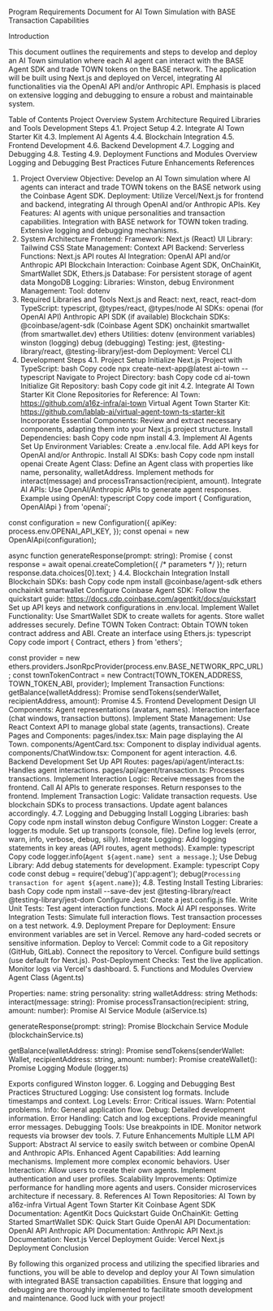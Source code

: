 Program Requirements Document for AI Town Simulation with BASE Transaction Capabilities

Introduction

This document outlines the requirements and steps to develop and deploy an AI Town simulation where each AI agent can interact with the BASE Agent SDK and trade TOWN tokens on the BASE network. The application will be built using Next.js and deployed on Vercel, integrating AI functionalities via the OpenAI API and/or Anthropic API. Emphasis is placed on extensive logging and debugging to ensure a robust and maintainable system.

Table of Contents
Project Overview
System Architecture
Required Libraries and Tools
Development Steps
4.1. Project Setup
4.2. Integrate AI Town Starter Kit
4.3. Implement AI Agents
4.4. Blockchain Integration
4.5. Frontend Development
4.6. Backend Development
4.7. Logging and Debugging
4.8. Testing
4.9. Deployment
Functions and Modules Overview
Logging and Debugging Best Practices
Future Enhancements
References
1. Project Overview
Objective: Develop an AI Town simulation where AI agents can interact and trade TOWN tokens on the BASE network using the Coinbase Agent SDK.
Deployment: Utilize Vercel/Next.js for frontend and backend, integrating AI through OpenAI and/or Anthropic APIs.
Key Features:
AI agents with unique personalities and transaction capabilities.
Integration with BASE network for TOWN token trading.
Extensive logging and debugging mechanisms.
2. System Architecture
Frontend:
Framework: Next.js (React)
UI Library: Tailwind CSS
State Management: Context API
Backend:
Serverless Functions: Next.js API routes
AI Integration: OpenAI API and/or Anthropic API
Blockchain Interaction: Coinbase Agent SDK, OnChainKit, SmartWallet SDK, Ethers.js
Database:
For persistent storage of agent data MongoDB
Logging:
Libraries: Winston, debug
Environment Management:
Tool: dotenv
3. Required Libraries and Tools
Next.js and React:
next, react, react-dom
TypeScript:
typescript, @types/react, @types/node
AI SDKs:
openai (for OpenAI API)
Anthropic API SDK (if available)
Blockchain SDKs:
@coinbase/agent-sdk (Coinbase Agent SDK)
onchainkit
smartwallet (from smartwallet.dev)
ethers
Utilities:
dotenv (environment variables)
winston (logging)
debug (debugging)
Testing:
jest, @testing-library/react, @testing-library/jest-dom
Deployment:
Vercel CLI
4. Development Steps
4.1. Project Setup
Initialize Next.js Project with TypeScript:
bash
Copy code
npx create-next-app@latest ai-town --typescript
Navigate to Project Directory:
bash
Copy code
cd ai-town
Initialize Git Repository:
bash
Copy code
git init
4.2. Integrate AI Town Starter Kit
Clone Repositories for Reference:
AI Town: https://github.com/a16z-infra/ai-town
Virtual Agent Town Starter Kit: https://github.com/lablab-ai/virtual-agent-town-ts-starter-kit
Incorporate Essential Components:
Review and extract necessary components, adapting them into your Next.js project structure.
Install Dependencies:
bash
Copy code
npm install
4.3. Implement AI Agents
Set Up Environment Variables:
Create a .env.local file.
Add API keys for OpenAI and/or Anthropic.
Install AI SDKs:
bash
Copy code
npm install openai
Create Agent Class:
Define an Agent class with properties like name, personality, walletAddress.
Implement methods for interact(message) and processTransaction(recipient, amount).
Integrate AI APIs:
Use OpenAI/Anthropic APIs to generate agent responses.
Example using OpenAI:
typescript
Copy code
import { Configuration, OpenAIApi } from 'openai';

const configuration = new Configuration({
  apiKey: process.env.OPENAI_API_KEY,
});
const openai = new OpenAIApi(configuration);

async function generateResponse(prompt: string): Promise<string> {
  const response = await openai.createCompletion({ /* parameters */ });
  return response.data.choices[0].text;
}
4.4. Blockchain Integration
Install Blockchain SDKs:
bash
Copy code
npm install @coinbase/agent-sdk ethers onchainkit smartwallet
Configure Coinbase Agent SDK:
Follow the quickstart guide: https://docs.cdp.coinbase.com/agentkit/docs/quickstart
Set up API keys and network configurations in .env.local.
Implement Wallet Functionality:
Use SmartWallet SDK to create wallets for agents.
Store wallet addresses securely.
Define TOWN Token Contract:
Obtain TOWN token contract address and ABI.
Create an interface using Ethers.js:
typescript
Copy code
import { Contract, ethers } from 'ethers';

const provider = new ethers.providers.JsonRpcProvider(process.env.BASE_NETWORK_RPC_URL);
const townTokenContract = new Contract(TOWN_TOKEN_ADDRESS, TOWN_TOKEN_ABI, provider);
Implement Transaction Functions:
getBalance(walletAddress): Promise<number>
sendTokens(senderWallet, recipientAddress, amount): Promise<void>
4.5. Frontend Development
Design UI Components:
Agent representations (avatars, names).
Interaction interface (chat windows, transaction buttons).
Implement State Management:
Use React Context API to manage global state (agents, transactions).
Create Pages and Components:
pages/index.tsx: Main page displaying the AI Town.
components/AgentCard.tsx: Component to display individual agents.
components/ChatWindow.tsx: Component for agent interaction.
4.6. Backend Development
Set Up API Routes:
pages/api/agent/interact.ts: Handles agent interactions.
pages/api/agent/transaction.ts: Processes transactions.
Implement Interaction Logic:
Receive messages from the frontend.
Call AI APIs to generate responses.
Return responses to the frontend.
Implement Transaction Logic:
Validate transaction requests.
Use blockchain SDKs to process transactions.
Update agent balances accordingly.
4.7. Logging and Debugging
Install Logging Libraries:
bash
Copy code
npm install winston debug
Configure Winston Logger:
Create a logger.ts module.
Set up transports (console, file).
Define log levels (error, warn, info, verbose, debug, silly).
Integrate Logging:
Add logging statements in key areas (API routes, agent methods).
Example:
typescript
Copy code
logger.info(`Agent ${agent.name} sent a message.`);
Use Debug Library:
Add debug statements for development.
Example:
typescript
Copy code
const debug = require('debug')('app:agent');
debug(`Processing transaction for agent ${agent.name}`);
4.8. Testing
Install Testing Libraries:
bash
Copy code
npm install --save-dev jest @testing-library/react @testing-library/jest-dom
Configure Jest:
Create a jest.config.js file.
Write Unit Tests:
Test agent interaction functions.
Mock AI API responses.
Write Integration Tests:
Simulate full interaction flows.
Test transaction processes on a test network.
4.9. Deployment
Prepare for Deployment:
Ensure environment variables are set in Vercel.
Remove any hard-coded secrets or sensitive information.
Deploy to Vercel:
Commit code to a Git repository (GitHub, GitLab).
Connect the repository to Vercel.
Configure build settings (use default for Next.js).
Post-Deployment Checks:
Test the live application.
Monitor logs via Vercel's dashboard.
5. Functions and Modules Overview
Agent Class (Agent.ts)

Properties:
name: string
personality: string
walletAddress: string
Methods:
interact(message: string): Promise<string>
processTransaction(recipient: string, amount: number): Promise<void>
AI Service Module (aiService.ts)

generateResponse(prompt: string): Promise<string>
Blockchain Service Module (blockchainService.ts)

getBalance(walletAddress: string): Promise<number>
sendTokens(senderWallet: Wallet, recipientAddress: string, amount: number): Promise<void>
createWallet(): Promise<Wallet>
Logging Module (logger.ts)

Exports configured Winston logger.
6. Logging and Debugging Best Practices
Structured Logging:
Use consistent log formats.
Include timestamps and context.
Log Levels:
Error: Critical issues.
Warn: Potential problems.
Info: General application flow.
Debug: Detailed development information.
Error Handling:
Catch and log exceptions.
Provide meaningful error messages.
Debugging Tools:
Use breakpoints in IDE.
Monitor network requests via browser dev tools.
7. Future Enhancements
Multiple LLM API Support:
Abstract AI service to easily switch between or combine OpenAI and Anthropic APIs.
Enhanced Agent Capabilities:
Add learning mechanisms.
Implement more complex economic behaviors.
User Interaction:
Allow users to create their own agents.
Implement authentication and user profiles.
Scalability Improvements:
Optimize performance for handling more agents and users.
Consider microservices architecture if necessary.
8. References
AI Town Repositories:
AI Town by a16z-infra
Virtual Agent Town Starter Kit
Coinbase Agent SDK Documentation:
AgentKit Docs
Quickstart Guide
OnChainKit:
Getting Started
SmartWallet SDK:
Quick Start Guide
OpenAI API Documentation:
OpenAI API
Anthropic API Documentation:
Anthropic API
Next.js Documentation:
Next.js
Vercel Deployment Guide:
Vercel Next.js Deployment
Conclusion

By following this organized process and utilizing the specified libraries and functions, you will be able to develop and deploy your AI Town simulation with integrated BASE transaction capabilities. Ensure that logging and debugging are thoroughly implemented to facilitate smooth development and maintenance. Good luck with your project!